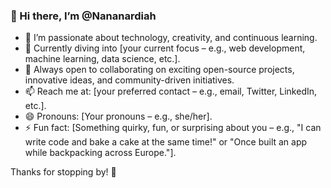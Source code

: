 ### 👋 Hi there, I’m @Nananardiah

- 👀 I’m passionate about technology, creativity, and continuous learning.
- 🌱 Currently diving into [your current focus – e.g., web development, machine learning, data science, etc.].
- 💞️ Always open to collaborating on exciting open-source projects, innovative ideas, and community-driven initiatives.
- 📫 Reach me at: [your preferred contact – e.g., email, Twitter, LinkedIn, etc.].
- 😄 Pronouns: [Your pronouns – e.g., she/her].
- ⚡ Fun fact: [Something quirky, fun, or surprising about you – e.g., "I can write code and bake a cake at the same time!" or "Once built an app while backpacking across Europe."].

Thanks for stopping by! 🌟

<!---
Nananardiah/Nananardiah is a ✨ special ✨ repository because its `README.md` (this file) appears on your GitHub profile.
You can click the Preview link to take a look at your changes.
--->
